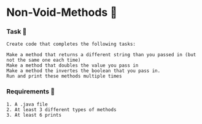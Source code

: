 # Non-Void-Methods 🍵

### Task 🐧
```
Create code that completes the following tasks:

Make a method that returns a different string than you passed in (but not the same one each time)
Make a method that doubles the value you pass in
Make a method the invertes the boolean that you pass in.
Run and print these methods multiple times

```
### Requirements 🏫
```
1. A .java file
2. At least 3 different types of methods
3. At least 6 prints
```
